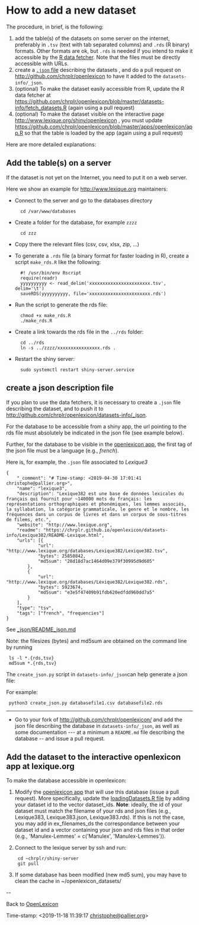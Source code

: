 # How to add a new dataset #

The procedure, in brief, is the following:

1. add the table(s) of the datasets on some server on the internet, preferably in `.tsv` (text with tab separated columns) and `.rds` (R binary) formats. Other formats are ok, but `.rds` is needed if you intend to make it accessible by the [R data fetcher](https://github.com/chrplr/openlexicon/blob/master/datasets-info/fetch_datasets.R).  Note that the files must be directly accessible with  URLs.
2. create a [`.json` file](_json/README_json.md) describing the datasets , and do a pull request on http://github.com/chrplr/openlexicon to have it added to the `datasets-info/_json`.
3. (optional) To make the dataset easily accessible from R, update the R data fetcher at  https://github.com/chrplr/openlexicon/blob/master/datasets-info/fetch_datasets.R (again using a pull request)
4. (optional) To make the dataset visible on the interactive page http://www.lexique.org/shiny/openlexicon , you must update https://github.com/chrplr/openlexicon/blob/master/apps/openlexicon/app.R  so that the table is loaded by the app (again using a pull request)

Here are more detailed explanations:

## Add the table(s) on a server ##

If the dataset is not yet on the Internet, you need to put it on a web server.



Here we show an example for <http://www.lexique.org> maintainers:

* Connect to the server and go to the databases directory

        cd /var/www/databases

* Create a folder for the database, for example `zzzz`

        cd zzz

* Copy there  the relevant files (csv, csv, xlsx, zip, ...)

* To generate a `.rds` file (a binary format for faster loading in R), create a script `make_rds.R` like the following:

        #! /usr/bin/env Rscript
        require(readr)
        yyyyyyyyyy <- read_delim('xxxxxxxxxxxxxxxxxxxxxxx.tsv', delim='\t')
        saveRDS(yyyyyyyyyy, file='xxxxxxxxxxxxxxxxxxxxxxx.rds')

* Run the script to generate the rds file:

        chmod +x make_rds.R
        ./make_rds.R

* Create a link towards the rds file in the `../rds` folder:

        cd ../rds
        ln -s ../zzzz/xxxxxxxxxxxxxxxx.rds .

* Restart the shiny server:

        sudo systemctl restart shiny-server.service


## create a json description file ##


If you plan to use the data fetchers, it is necessary to  create a `.json` file describing the dataset, and to push it to <http://github.com/chrplr/openlexicon/datasets-info/_json>.

For the database to be accessible from a shiny app, the url pointing to the rds file must absolutely be indicated in the json file (see example below).

Further, for the database to be visible in the [openlexicon app](http://github.com/chrplr/openlexicon/app.R), the first tag of the json file must be a language (e.g., _french_).

Here is, for example, the `.json` file associated to _Lexique3_

```{json}
{
    "_comment": "# Time-stamp: <2019-04-30 17:01:41 christophe@pallier.org>",
    "name": "lexique3",
    "description": "Lexique382 est une base de données lexicales du français qui fournit pour ~140000 mots du français: les représentations orthographiques et phonémiques, les lemmes associés, la syllabation, la catégorie grammaticale, le genre et le nombre, les fréquences dans un corpus de livres et dans un corpus de sous-titres de filems, etc.",
    "website": "http://www.lexique.org",
    "readme": "https://chrplr.github.io/openlexicon/datasets-info/Lexique382/README-Lexique.html",
    "urls": [{
            "url": "http://www.lexique.org/databases/Lexique382/Lexique382.tsv",
            "bytes": 25850842,
            "md5sum": "28d18d7ac1464d09e379f30995d9d605"
        },
        {
            "url": "http://www.lexique.org/databases/Lexique382/Lexique382.rds",
            "bytes": 5923674,
            "md5sum": "e3e5f47409b91fdb620edfdd960dd7a5"
        }
    ],
    "type": "tsv",
    "tags": ["french", "frequencies"]
}
```


See [_json/README_json.md](_json/README_json.md)

Note: the filesizes (bytes) and md5sum are obtained on the command line by running

     ls -l *.{rds,tsv}
     md5sum *.{rds,tsv}

The `create_json.py` script in `datasets-info/_json`can help generate a json file:

For example:

     python3 create_json.py databasefile1.csv databasefile2.rds


--------


* Go to your fork of <http://github.com/chrplr/openlexicon/> and add the json file describing the database in `datasets-info/_json`, as well as some documentation --- at a minimum a `README.md` file describing the database -- and issue a pull request.

## Add the dataset to the interactive openlexicon app at lexique.org ##

To make the database accessible in openlexicon:

1. Modify the [openlexicon app](http://github.com/chrplr/openlexicon/app.R) that will use this database (issue a pull request).
More specifically, update the [loadingDatasets.R file](http://github.com/chrplr/openlexicon/www/data/loadingDatasets.R) by adding your dataset id to the vector dataset_ids.
**Note**: ideally, the id of your dataset must match the filename of your rds and json files (e.g., Lexique383, Lexique383.json, Lexique383.rds). If this is not the case, you may add in ex_filenames_ds the correspondance between your dataset id and a vector containing your json and rds files in that order (e.g., 'Manulex-Lemmes' = c('Manulex', 'Manulex-Lemmes')).

2. Connect to the lexique server by ssh and run:

        cd ~chrplr/shiny-server
        git pull

3. If some database has been modified (new md5 sum), you may have to clean the cache in ~/openlexicon_datasets/

--

Back to [OpenLexicon](https://chrplr.github.com/openlexicon)


Time-stamp: <2019-11-18 11:39:17 christophe@pallier.org>
